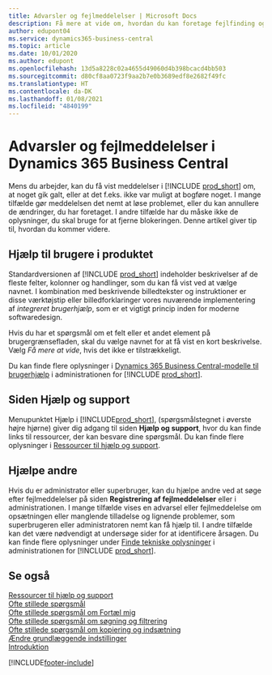 ```yaml
---
title: Advarsler og fejlmeddelelser | Microsoft Docs
description: Få mere at vide om, hvordan du kan foretage fejlfinding og finde løsninger på fejlmeddelelser, når du arbejder i Business Central.
author: edupont04
ms.service: dynamics365-business-central
ms.topic: article
ms.date: 10/01/2020
ms.author: edupont
ms.openlocfilehash: 13d5a8228c02a4655d49060d4b398bcacd4bb503
ms.sourcegitcommit: d80cf8aa0723f9aa2b7e0b3689edf8e2682f49fc
ms.translationtype: HT
ms.contentlocale: da-DK
ms.lasthandoff: 01/08/2021
ms.locfileid: "4840199"
---
```

# <a name="warnings-and-error-messages-in-dynamics-365-business-central"></a>Advarsler og fejlmeddelelser i Dynamics 365 Business Central

Mens du arbejder, kan du få vist meddelelser i [!INCLUDE [prod_short](includes/prod_short.md)] om, at noget gik galt, eller at det f.eks. ikke var muligt at bogføre noget. I mange tilfælde gør meddelelsen det nemt at løse problemet, eller du kan annullere de ændringer, du har foretaget. I andre tilfælde har du måske ikke de oplysninger, du skal bruge for at fjerne blokeringen. Denne artikel giver tip til, hvordan du kommer videre.  

## <a name="in-product-user-assistance"></a>Hjælp til brugere i produktet

Standardversionen af [!INCLUDE [prod_short](includes/prod_short.md)] indeholder beskrivelser af de fleste felter, kolonner og handlinger, som du kan få vist ved at vælge navnet. I kombination med beskrivende billedtekster og instruktioner er disse værktøjstip eller billedforklaringer vores nuværende implementering af *integreret brugerhjælp*, som er et vigtigt princip inden for moderne softwaredesign.  

Hvis du har et spørgsmål om et felt eller et andet element på brugergrænsefladen, skal du vælge navnet for at få vist en kort beskrivelse. Vælg *Få mere at vide*, hvis det ikke er tilstrækkeligt.  

Du kan finde flere oplysninger i [Dynamics 365 Business Central-modelle til brugerhjælp](/dynamics365/business-central/dev-itpro/user-assistance) i administrationen for [!INCLUDE [prod_short](includes/prod_short.md)].  

## <a name="help-and-support-page"></a>Siden Hjælp og support

Menupunktet Hjælp i [!INCLUDE[prod_short](includes/prod_short.md)], (spørgsmålstegnet i øverste højre hjørne) giver dig adgang til siden **Hjælp og support**, hvor du kan finde links til ressourcer, der kan besvare dine spørgsmål. Du kan finde flere oplysninger i [Ressourcer til hjælp og support](product-help-and-support.md).  

## <a name="help-others"></a>Hjælpe andre

Hvis du er administrator eller superbruger, kan du hjælpe andre ved at søge efter fejlmeddelelser på siden **Registrering af fejlmeddelelser** eller i administrationen. I mange tilfælde vises en advarsel eller fejlmeddelelse om opsætningen eller manglende tilladelse og lignende problemer, som superbrugeren eller administratoren nemt kan få hjælp til. I andre tilfælde kan det være nødvendigt at undersøge sider for at identificere årsagen. Du kan finde flere oplysninger under [Finde tekniske oplysninger](/dynamics365/business-central/dev-itpro/administration/manage-technical-support#finding-technical-information) i administrationen for [!INCLUDE [prod_short](includes/prod_short.md)].  

## <a name="see-also"></a>Se også

[Ressourcer til hjælp og support](product-help-and-support.md)  
[Ofte stillede spørgsmål](across-faq.md)  
[Ofte stillede spørgsmål om Fortæl mig](ui-search-faq.md)  
[Ofte stillede spørgsmål om søgning og filtrering](ui-search-filter-faq.md)  
[Ofte stillede spørgsmål om kopiering og indsætning](faq-copy-paste.yml)  
[Ændre grundlæggende indstillinger](ui-change-basic-settings.md)  
[Introduktion](product-get-started.md)  


[!INCLUDE[footer-include](includes/footer-banner.md)]